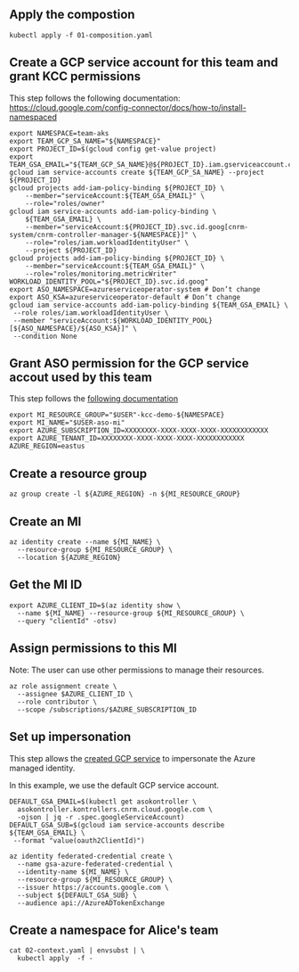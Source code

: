## Apply the compostion
```
kubectl apply -f 01-composition.yaml
```

## Create a GCP service account for this team and grant KCC permissions

This step follows the following documentation:
https://cloud.google.com/config-connector/docs/how-to/install-namespaced

```
export NAMESPACE=team-aks
export TEAM_GCP_SA_NAME="${NAMESPACE}"
export PROJECT_ID=$(gcloud config get-value project)
export TEAM_GSA_EMAIL="${TEAM_GCP_SA_NAME}@${PROJECT_ID}.iam.gserviceaccount.com"
gcloud iam service-accounts create ${TEAM_GCP_SA_NAME} --project ${PROJECT_ID}
gcloud projects add-iam-policy-binding ${PROJECT_ID} \
    --member="serviceAccount:${TEAM_GSA_EMAIL}" \
    --role="roles/owner"
gcloud iam service-accounts add-iam-policy-binding \
    ${TEAM_GSA_EMAIL} \
    --member="serviceAccount:${PROJECT_ID}.svc.id.goog[cnrm-system/cnrm-controller-manager-${NAMESPACE}]" \
    --role="roles/iam.workloadIdentityUser" \
    --project ${PROJECT_ID}
gcloud projects add-iam-policy-binding ${PROJECT_ID} \
    --member="serviceAccount:${TEAM_GSA_EMAIL}" \
    --role="roles/monitoring.metricWriter"
WORKLOAD_IDENTITY_POOL="${PROJECT_ID}.svc.id.goog"
export ASO_NAMESPACE=azureserviceoperator-system # Don’t change
export ASO_KSA=azureserviceoperator-default # Don’t change
gcloud iam service-accounts add-iam-policy-binding ${TEAM_GSA_EMAIL} \
 --role roles/iam.workloadIdentityUser \
 --member "serviceAccount:${WORKLOAD_IDENTITY_POOL}[${ASO_NAMESPACE}/${ASO_KSA}]" \
 --condition None
```

## Grant ASO permission for the GCP service accout used by this team

This step follows the [following documentation](setup-Azure-ASO.md#create-a-gcp-service-account)
```
export MI_RESOURCE_GROUP="$USER"-kcc-demo-${NAMESPACE}
export MI_NAME="$USER-aso-mi"
export AZURE_SUBSCRIPTION_ID=XXXXXXXX-XXXX-XXXX-XXXX-XXXXXXXXXXXX
export AZURE_TENANT_ID=XXXXXXXX-XXXX-XXXX-XXXX-XXXXXXXXXXXX
AZURE_REGION=eastus
```

## Create a resource group
```
az group create -l ${AZURE_REGION} -n ${MI_RESOURCE_GROUP}
```

## Create an MI
```
az identity create --name ${MI_NAME} \
  --resource-group ${MI_RESOURCE_GROUP} \
  --location ${AZURE_REGION}
```

## Get the MI ID
```
export AZURE_CLIENT_ID=$(az identity show \
  --name ${MI_NAME} --resource-group ${MI_RESOURCE_GROUP} \
  --query "clientId" -otsv)
```

## Assign permissions to this MI

Note: The user can use other permissions to manage their resources.
```
az role assignment create \
  --assignee $AZURE_CLIENT_ID \
  --role contributor \
  --scope /subscriptions/$AZURE_SUBSCRIPTION_ID
```

## Set up impersonation

This step allows the [created GCP service](setup-Azure-ASO.md#create-a-gcp-service-account) to impersonate the Azure
managed identity.

In this example, we use the default GCP service account.

```
DEFAULT_GSA_EMAIL=$(kubectl get asokontroller \
  asokontroller.kontrollers.cnrm.cloud.google.com \
  -ojson | jq -r .spec.googleServiceAccount)
DEFAULT_GSA_SUB=$(gcloud iam service-accounts describe ${TEAM_GSA_EMAIL} \
 --format "value(oauth2ClientId)")

az identity federated-credential create \
  --name gsa-azure-federated-credential \
  --identity-name ${MI_NAME} \
  --resource-group ${MI_RESOURCE_GROUP} \
  --issuer https://accounts.google.com \
  --subject ${DEFAULT_GSA_SUB} \
  --audience api://AzureADTokenExchange
```

## Create a namespace for Alice's team
```
cat 02-context.yaml | envsubst | \
  kubectl apply  -f -
```
